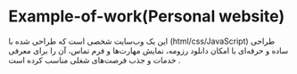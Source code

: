 # Example-of-work(Personal website)
این یک وب‌سایت شخصی است که طراحی شده با (html/css/JavaScript) طراحی ساده و حرفه‌ای با امکان دانلود رزومه، نمایش مهارت‌ها و فرم تماس، آن را برای معرفی خدمات و جذب فرصت‌های شغلی مناسب کرده است .
